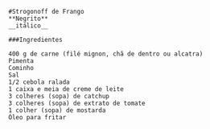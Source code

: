 ﻿

	#Strogonoff de Frango
	**Negrito**
	__itálico__

	###Ingredientes

	400 g de carne (filé mignon, chã de dentro ou alcatra)
	Pimenta
	Cominho	
	Sal
	1/2 cebola ralada
	1 caixa e meia de creme de leite
	3 colheres (sopa) de catchup
	3 colheres (sopa) de extrato de tomate
	1 colher (sopa) de mostarda
	Óleo para fritar